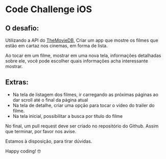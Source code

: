 # Code Challenge iOS

## O desafio:
Utilizando a API do [TheMovieDB](https://developers.themoviedb.org/3/getting-started/introduction), Criar um app que mostre os filmes que estão em cartaz nos cinemas, em forma de lista.

Ao tocar em um filme, mostrar em uma nova tela, informações detalhadas sobre ele, você pode escolher quais informações acha interessante mostrar.

## Extras:

- Na tela de listagem dos filmes, ir carregando as próximas páginas ao dar scroll até o final da página atual
- Na tela de detalhe, criar uma opçāo para tocar o vídeo do trailer do filme.
- Na tela inicial, possibilitar a busca por título do filme


No final, um pull request deve ser criado no repositório do Github. Assim que terminar, por favor nos avise.

Estamos à disposição, para tirar dúvidas.

Happy coding! 🤓
